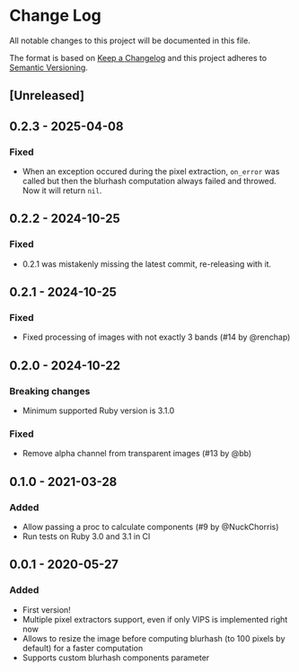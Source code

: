 # Change Log
All notable changes to this project will be documented in this file.

The format is based on [Keep a Changelog](http://keepachangelog.com/)
and this project adheres to [Semantic Versioning](http://semver.org/).

## [Unreleased]

## 0.2.3 - 2025-04-08

### Fixed

- When an exception occured during the pixel extraction, `on_error` was called but then the blurhash computation always failed and throwed. Now it will return `nil`.

## 0.2.2 - 2024-10-25

### Fixed

- 0.2.1 was mistakenly missing the latest commit, re-releasing with it.

## 0.2.1 - 2024-10-25

### Fixed

- Fixed processing of images with not exactly 3 bands (#14 by @renchap)

## 0.2.0 - 2024-10-22

### Breaking changes

- Minimum supported Ruby version is 3.1.0

### Fixed

- Remove alpha channel from transparent images (#13 by @bb)

## 0.1.0 - 2021-03-28

### Added

- Allow passing a proc to calculate components (#9 by @NuckChorris)
- Run tests on Ruby 3.0 and 3.1 in CI

###

## 0.0.1 - 2020-05-27

### Added

- First version!
- Multiple pixel extractors support, even if only VIPS is implemented right now
- Allows to resize the image before computing blurhash (to 100 pixels by default) for a faster computation
- Supports custom blurhash components parameter
